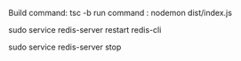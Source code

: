 Build command: tsc -b
run command : nodemon dist/index.js

sudo service redis-server restart
redis-cli

<!-- radis-cli command to test if radis is running -->
 <!-- $ redis-cli
 127.0.0.1:6379> set user:1 "Jane"
 127.0.0.1:6379> get user:1
"Jane" -->

sudo service redis-server stop

<!-- https://developer.redis.com/create/windows/ -->
